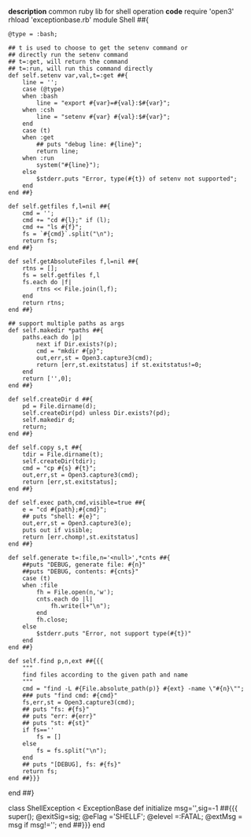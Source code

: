 **description**
common ruby lib for shell operation
**code**
require 'open3'
rhload 'exceptionbase.rb'
module Shell ##{

	@type = :bash;

	## t is used to choose to get the setenv command or
	## directly run the setenv command
	## t=:get, will return the command
	## t=:run, will run this command directly
	def self.setenv var,val,t=:get ##{
		line = '';
		case (@type)
		when :bash
			line = "export #{var}=#{val}:$#{var}";
		when :csh
			line = "setenv #{var} #{val}:$#{var}";
		end
		case (t)
		when :get
			## puts "debug line: #{line}";
			return line;
		when :run
			system("#{line}");
		else
			$stderr.puts "Error, type(#{t}) of setenv not supported";
		end
	end ##}

	def self.getfiles f,l=nil ##{
		cmd = '';
		cmd += "cd #{l};" if (l);
		cmd += "ls #{f}";
		fs = `#{cmd}`.split("\n");
		return fs;
	end ##}

	def self.getAbsoluteFiles f,l=nil ##{
		rtns = [];
		fs = self.getfiles f,l
		fs.each do |f|
			rtns << File.join(l,f);
		end
		return rtns;
	end ##}

	## support multiple paths as args
	def self.makedir *paths ##{
		paths.each do |p|
			next if Dir.exists?(p);
			cmd = "mkdir #{p}";
			out,err,st = Open3.capture3(cmd);
			return [err,st.exitstatus] if st.exitstatus!=0;
		end
		return ['',0];
	end ##}

	def self.createDir d ##{
		pd = File.dirname(d);
		self.createDir(pd) unless Dir.exists?(pd);
		self.makedir d;
		return;
	end ##}

	def self.copy s,t ##{
		tdir = File.dirname(t);
		self.createDir(tdir);
		cmd = "cp #{s} #{t}";
		out,err,st = Open3.capture3(cmd);
		return [err,st.exitstatus];
	end ##}

	def self.exec path,cmd,visible=true ##{
		e = "cd #{path};#{cmd}";
		## puts "shell: #{e}";
		out,err,st = Open3.capture3(e);
		puts out if visible;
		return [err.chomp!,st.exitstatus]
	end ##}

	def self.generate t=:file,n='<null>',*cnts ##{
		##puts "DEBUG, generate file: #{n}"
		##puts "DEBUG, contents: #{cnts}"
		case (t)
		when :file
			fh = File.open(n,'w');
			cnts.each do |l|
				fh.write(l+"\n");
			end
			fh.close;
		else
			$stderr.puts "Error, not support type(#{t})"
		end
	end ##}

	def self.find p,n,ext ##{{{
		"""
		find files according to the given path and name
		"""
		cmd = "find -L #{File.absolute_path(p)} #{ext} -name \"#{n}\"";
		### puts "find cmd: #{cmd}"
		fs,err,st = Open3.capture3(cmd);
		## puts "fs: #{fs}"
		## puts "err: #{err}"
		## puts "st: #{st}"
		if fs==''
			fs = []
		else
			fs = fs.split("\n");
		end
		## puts "[DEBUG], fs: #{fs}"
		return fs;
	end ##}}}

end ##}

class ShellException < ExceptionBase
	def initialize msg='',sig=-1 ##{{{
		super();
		@exitSig=sig;
		@eFlag  ='SHELLF';
		@elevel =:FATAL;
		@extMsg = msg if msg!='';
	end ##}}}
end
